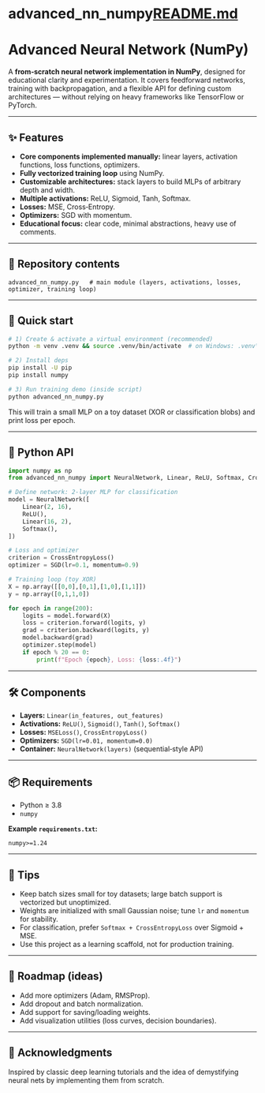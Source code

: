 # advanced_nn_numpy[README.md](https://github.com/user-attachments/files/22560577/README.md)
# Advanced Neural Network (NumPy)

A **from‑scratch neural network implementation in NumPy**, designed for educational clarity and experimentation. It covers feedforward networks, training with backpropagation, and a flexible API for defining custom architectures — without relying on heavy frameworks like TensorFlow or PyTorch.

---

## ✨ Features
- **Core components implemented manually:** linear layers, activation functions, loss functions, optimizers.
- **Fully vectorized training loop** using NumPy.
- **Customizable architectures:** stack layers to build MLPs of arbitrary depth and width.
- **Multiple activations:** ReLU, Sigmoid, Tanh, Softmax.
- **Losses:** MSE, Cross‑Entropy.
- **Optimizers:** SGD with momentum.
- **Educational focus:** clear code, minimal abstractions, heavy use of comments.

---

## 🧩 Repository contents
```
advanced_nn_numpy.py   # main module (layers, activations, losses, optimizer, training loop)
```

---

## 🚀 Quick start
```bash
# 1) Create & activate a virtual environment (recommended)
python -m venv .venv && source .venv/bin/activate  # on Windows: .venv\Scripts\activate

# 2) Install deps
pip install -U pip
pip install numpy

# 3) Run training demo (inside script)
python advanced_nn_numpy.py
```

This will train a small MLP on a toy dataset (XOR or classification blobs) and print loss per epoch.

---

## 🧪 Python API
```python
import numpy as np
from advanced_nn_numpy import NeuralNetwork, Linear, ReLU, Softmax, CrossEntropyLoss, SGD

# Define network: 2‑layer MLP for classification
model = NeuralNetwork([
    Linear(2, 16),
    ReLU(),
    Linear(16, 2),
    Softmax(),
])

# Loss and optimizer
criterion = CrossEntropyLoss()
optimizer = SGD(lr=0.1, momentum=0.9)

# Training loop (toy XOR)
X = np.array([[0,0],[0,1],[1,0],[1,1]])
y = np.array([0,1,1,0])

for epoch in range(200):
    logits = model.forward(X)
    loss = criterion.forward(logits, y)
    grad = criterion.backward(logits, y)
    model.backward(grad)
    optimizer.step(model)
    if epoch % 20 == 0:
        print(f"Epoch {epoch}, Loss: {loss:.4f}")
```

---

## 🛠️ Components
- **Layers:** `Linear(in_features, out_features)`
- **Activations:** `ReLU()`, `Sigmoid()`, `Tanh()`, `Softmax()`
- **Losses:** `MSELoss()`, `CrossEntropyLoss()`
- **Optimizers:** `SGD(lr=0.01, momentum=0.0)`
- **Container:** `NeuralNetwork(layers)` (sequential‑style API)

---

## 📦 Requirements
- Python ≥ 3.8
- `numpy`

**Example `requirements.txt`:**
```
numpy>=1.24
```

---

## 🧭 Tips
- Keep batch sizes small for toy datasets; large batch support is vectorized but unoptimized.
- Weights are initialized with small Gaussian noise; tune `lr` and `momentum` for stability.
- For classification, prefer `Softmax + CrossEntropyLoss` over Sigmoid + MSE.
- Use this project as a learning scaffold, not for production training.

---

## 🧱 Roadmap (ideas)
- Add more optimizers (Adam, RMSProp).
- Add dropout and batch normalization.
- Add support for saving/loading weights.
- Add visualization utilities (loss curves, decision boundaries).

---

## 🙌 Acknowledgments
Inspired by classic deep learning tutorials and the idea of demystifying neural nets by implementing them from scratch.
